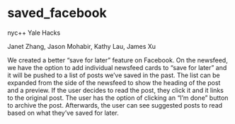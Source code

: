# saved_facebook
nyc++ Yale Hacks

Janet Zhang, Jason Mohabir, Kathy Lau, James Xu

We created a better “save for later” feature on Facebook. On the newsfeed, we have the option to add individual newsfeed cards to “save for later” and it will be pushed to a list of posts we’ve saved in the past. The list can be expanded from the side of the newsfeed to show the heading of the post and a preview. If the user decides to read the post, they click it and it links to the original post. The user has the option of clicking an “I’m done” button to archive the post. Afterwards, the user can see suggested posts to read based on what they’ve saved for later. 
